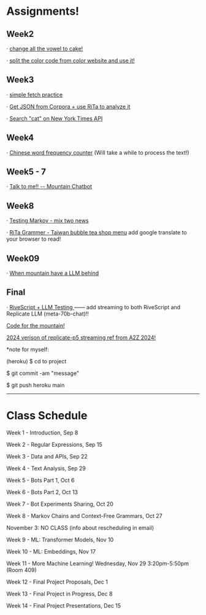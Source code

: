 # Assignments!

## Week2

· [change all the vowel to cake! ](https://yclanlan.github.io/2023-Fall-Programming-A2Z/Week02/practice1/)

· [split the color code from color website and use it!](https://yclanlan.github.io/2023-Fall-Programming-A2Z/Week02/practice2/)

## Week3

· [simple fetch practice](https://yclanlan.github.io/2023-Fall-Programming-A2Z/Week03/async%20practice/)

· [Get JSON from Corpora + use RiTa to analyze it](https://yclanlan.github.io/2023-Fall-Programming-A2Z/Week03/Corpora/)

· [Search "cat" on New York Times API](https://yclanlan.github.io/2023-Fall-Programming-A2Z/Week03/New%20York%20Times/)

## Week4

· [Chinese word frequency counter](https://yclanlan.github.io/2023-Fall-Programming-A2Z/Week04/)
 (Will take a while to process the text!)


## Week5 - 7

· [Talk to me!! -- Mountain Chatbot](https://yclanlan.github.io/2023-Fall-Programming-A2Z/Week05/)

## Week8

· [Testing Markov - mix two news](https://yclanlan.github.io/2023-Fall-Programming-A2Z/Week08/Markov/)


· [RiTa Grammer - Taiwan bubble tea shop menu](https://yclanlan.github.io/2023-Fall-Programming-A2Z/Week08/)
add google translate to your browser to read!


## Week09

· [When mountain have a LLM behind](https://yclanlan.github.io/2023-Fall-Programming-A2Z/Week09/)


## Final

· [RiveScript + LLM Testing ](https://talk-to-lans-mountain-a212fffbda9a.herokuapp.com/)
—— add streaming to both RiveScript and Replicate LLM (meta-70b-chat)!!

 [Code for the mountain!](https://github.com/yclanlan/Rivescript-LLM-mountain-chatbot)
 
 [2024 verison of replicate-p5 streaming ref from A2Z 2024!](https://github.com/Programming-from-A-to-Z/Replicate-p5js-stream)


*note for myself:

(heroku)
$ cd to project

$ git commit -am "message"

$ git push heroku main
_______________________________

# Class Schedule

Week 1 - Introduction, Sep 8

Week 2 - Regular Expressions, Sep 15

Week 3 - Data and APIs, Sep 22

Week 4 - Text Analysis, Sep 29

Week 5 - Bots Part 1, Oct 6

Week 6 - Bots Part 2, Oct 13

Week 7 - Bot Experiments Sharing, Oct 20

Week 8 - Markov Chains and Context-Free Grammars, Oct 27

November 3: NO CLASS (info about rescheduling in email)

Week 9 - ML: Transformer Models, Nov 10

Week 10 - ML: Embeddings, Nov 17

Week 11 - More Machine Learning! Wednesday, Nov 29 3:20pm-5:50pm (Room 409)

Week 12 - Final Project Proposals, Dec 1

Week 13 - Final Project in Progress, Dec 8

Week 14 - Final Project Presentations, Dec 15
